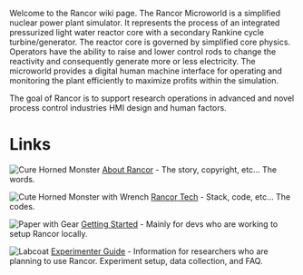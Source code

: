Welcome to the Rancor wiki page. The Rancor Microworld is a simplified nuclear power plant simulator. It represents the process of an integrated pressurized light water reactor core with a secondary Rankine cycle turbine/generator. The reactor core is governed by simplified core physics. Operators have the ability to raise and lower control rods to change the reactivity and consequently generate more or less electricity. The microworld provides a digital human machine interface for operating and monitoring the plant efficiently to maximize profits within the simulation.

The goal of Rancor is to support research operations in advanced and novel process control industries HMI design and human factors.

# Links
![Cure Horned Monster](https://github.com/rogerlew/rancor-release/blob/master/Rancor_wiki_icons/Rancor.png)   [About Rancor](https://github.com/rogerlew/rancor-release/wiki/About) - The story, copyright, etc... The words.

![Cute Horned Monster with Wrench](https://github.com/rogerlew/rancor-release/blob/master/Rancor_wiki_icons/RancorTech.png)   [Rancor Tech](https://github.com/rogerlew/rancor-release/wiki/Rancor-Tech) - Stack, code, etc... The codes.

![Paper with Gear](https://github.com/rogerlew/rancor-release/blob/master/Rancor_wiki_icons/Setup.png)   [Getting Started](https://github.com/rogerlew/rancor-release/wiki/Getting-Started) - Mainly for devs who are working to setup Rancor locally.

![Labcoat](https://github.com/rogerlew/rancor-release/blob/master/Rancor_wiki_icons/LabCoat.png)   [Experimenter Guide](https://github.com/rogerlew/rancor-release/wiki/Experimenter-Guide) - Information for researchers who are planning to use Rancor. Experiment setup, data collection, and FAQ.
